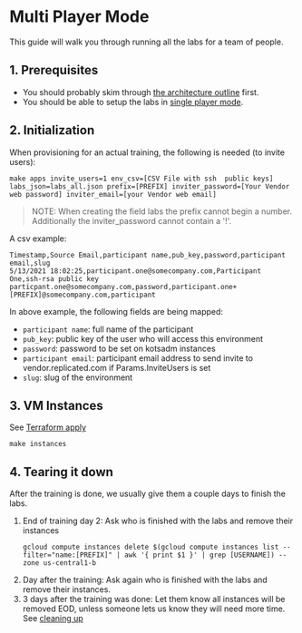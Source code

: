 Multi Player Mode
======================


This guide will walk you through running all the labs for a team of people.

## 1. Prerequisites


+ You should probably skim through [the architecture outline](./01-architecture.md) first.
+ You should be able to setup the labs in [single player mode](./02-single-player.md).

## 2. Initialization

When provisioning for an actual training, the following is needed (to invite users):

```(shell)
make apps invite_users=1 env_csv=[CSV File with ssh  public keys] labs_json=labs_all.json prefix=[PREFIX] inviter_password=[Your Vendor web password] inviter_email=[your Vendor web email]
```
> NOTE: 
When creating the field labs the prefix cannot begin a number. Additionally the inviter_password cannot contain a '!'.

A csv example:
```csv
Timestamp,Source Email,participant name,pub_key,password,participant email,slug
5/13/2021 18:02:25,participant.one@somecompany.com,Participant One,ssh-rsa public key particpant.one@somecompany.com,password,participant.one+[PREFIX]@somecompany.com,participant
```

In above example, the following fields are being mapped:
+ `participant name`: full name of the participant
+ `pub_key`: public key of the user who will access this environment
+ `password`: password to be set on kotsadm instances
+ `participant email`: participant email address to send invite to vendor.replicated.com if Params.InviteUsers is set
+ `slug`: slug of the environment




## 3. VM Instances

See [Terraform apply](./02-single-player.md#6-terraform-apply)
```shell
make instances
```

## 4. Tearing it down

After the training is done, we usually give them a couple days to finish the labs.
1. End of training day 2: Ask who is finished with the labs and remove their instances
    ```shell
    gcloud compute instances delete $(gcloud compute instances list --filter="name:[PREFIX]" | awk '{ print $1 }' | grep [USERNAME]) --zone us-central1-b
    ```
1. Day after the training: Ask again who is finished with the labs and remove their instances.
1. 3 days after the training was done: Let them know all instances will be removed EOD, unless someone lets us know they will need more time. See [cleaning up](./02-single-player.md#10-cleaning-up) 

